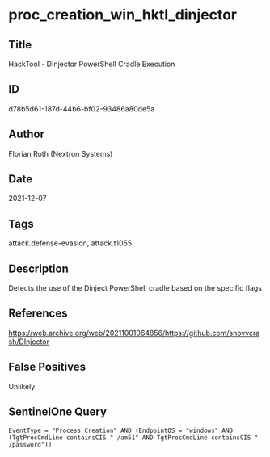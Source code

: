 # proc_creation_win_hktl_dinjector

## Title
HackTool - DInjector PowerShell Cradle Execution

## ID
d78b5d61-187d-44b6-bf02-93486a80de5a

## Author
Florian Roth (Nextron Systems)

## Date
2021-12-07

## Tags
attack.defense-evasion, attack.t1055

## Description
Detects the use of the Dinject PowerShell cradle based on the specific flags

## References
https://web.archive.org/web/20211001064856/https://github.com/snovvcrash/DInjector

## False Positives
Unlikely

## SentinelOne Query
```
EventType = "Process Creation" AND (EndpointOS = "windows" AND (TgtProcCmdLine containsCIS " /am51" AND TgtProcCmdLine containsCIS " /password"))

```